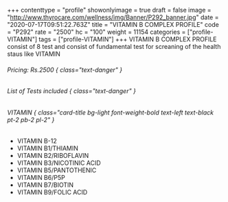 +++
contenttype = "profile"
showonlyimage = true
draft = false
image = "http://www.thyrocare.com/wellness/img/Banner/P292_banner.jpg"
date = "2020-07-17T09:51:22.763Z"
title = "VITAMIN B COMPLEX PROFILE"
code = "P292"
rate = "2500"
hc = "100"
weight = 11154
categories = ["profile-VITAMIN"]
tags = ["profile-VITAMIN"]
+++
VITAMIN B COMPLEX PROFILE consist of 8 test and consist of fundamental test for screaning of the health staus like VITAMIN
<!--more-->
###### Pricing: Rs.2500 { class="text-danger" }

###### List of Tests included { class="text-danger" }

###### VITAMIN { class="card-title bg-light font-weight-bold text-left text-black pt-2 pb-2 pl-2" } 
* VITAMIN B-12
* VITAMIN B1/THIAMIN
* VITAMIN B2/RIBOFLAVIN
* VITAMIN B3/NICOTINIC ACID
* VITAMIN B5/PANTOTHENIC
* VITAMIN B6/P5P
* VITAMIN B7/BIOTIN
* VITAMIN B9/FOLIC ACID
